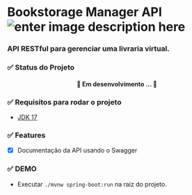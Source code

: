 # Bookstorage Manager API ![enter image description here](https://img.shields.io/badge/version-1.0.0-yellowgreen)
### API RESTful para gerenciar uma livraria virtual.

### ✅ Status do Projeto
<h4 align="center"> 🚧 Em desenvolvimento ... 🚧 </h4>

### ✅ Requisitos para rodar o projeto
- [JDK 17](https://www.oracle.com/java/technologies/downloads/) 

### ✅ Features

- [x] Documentação da API usando o Swagger

### ✅ DEMO

- Executar `./mvnw spring-boot:run` na raiz do projeto.

